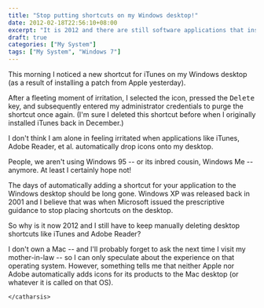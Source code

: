 ```yaml
---
title: "Stop putting shortcuts on my Windows desktop!"
date: 2012-02-18T22:56:10+08:00
excerpt: "It is 2012 and there are still software applications that insist on creating shortcuts on your Windows desktop. Pathetic."
draft: true
categories: ["My System"]
tags: ["My System", "Windows 7"]
---
```


This morning I noticed a new shortcut for iTunes on my Windows desktop (as
a result of installing a patch from Apple yesterday).

After a fleeting moment of irritation, I selected the icon, pressed the
<kbd>Delete</kbd> key, and subsequently entered my administrator credentials
to purge the shortcut once again. (I'm sure I deleted this shortcut before when
I originally installed iTunes back in December.)

I don't think I am alone in feeling irritated when applications like iTunes,
Adobe Reader, et al.  automatically drop icons onto my desktop.

People, we aren't using Windows 95 -- or its inbred cousin, Windows Me --
anymore. At least I certainly hope not!

The days of automatically adding a shortcut for your application to the Windows
desktop should be long gone. Windows XP was released back in 2001 and I believe
that was when Microsoft issued the prescriptive guidance to stop placing shortcuts
on the desktop.

So why is it now 2012 and I still have to keep manually deleting desktop
shortcuts like iTunes and Adobe Reader?

I don't own a Mac -- and I'll probably forget to ask the next time I visit
my mother-in-law -- so I can only speculate about the experience on that operating
system. However, something tells me that neither Apple nor Adobe automatically
adds icons for its products to the Mac desktop (or whatever it is called on
that OS).

`</catharsis>`

